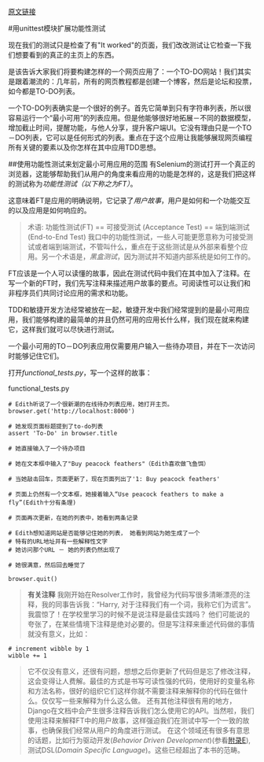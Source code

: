 [原文链接](http://chimera.labs.oreilly.com/books/1234000000754/ch02.html)

#用unittest模块扩展功能性测试

现在我们的测试只是检查了有"It worked"的页面，我们改改测试让它检查一下我们想要看到的真正的主页上的东西。

是该告诉大家我们将要构建怎样的一个网页应用了：一个TO-DO网站！我们其实是跟着潮流的：几年前，所有的网页教程都是创建一个博客，然后是论坛和投票，如今都是TO-DO列表。

一个TO-DO列表确实是一个很好的例子。首先它简单到只有字符串列表，所以很容易运行一个“最小可用”的列表应用。但是他能够很好地拓展－不同的数据模型，增加截止时间，提醒功能，与他人分享，提升客户端UI。它没有理由只是一个TO－DO列表，它可以是任何形式的列表。重点在于这个应用让我能够展现网页编程所有关键的要素以及你怎样在其中应用TDD思想。

##使用功能性测试来划定最小可用应用的范围
有Selenium的测试打开一个真正的浏览器，这能够帮助我们从用户的角度来看应用的功能是怎样的，这是我们把这样的测试称为*功能性测试（以下称之为FT）*。

这意味着FT是应用的明确说明，它记录了*用户故事*，用户是如何和一个功能交互的以及应用是如何响应的。

> 术语: 功能性测试(FT) == 可接受测试 (Acceptance Test) == 端到端测试 (End-to-End Test)
> 我口中的功能性测试，一些人可能更愿意称为可接受测试或者端到端测试，不管叫什么，重点在于这些测试是从外部来看整个应用。另一个术语是，*黑盒测试*，因为测试并不知道内部系统是如何工作的。

FT应该是一个人可以读懂的故事，因此在测试代码中我们在其中加入了注释。在写一个新的FT时，我们先写注释来描述用户故事的要点。可阅读性可以让我们和非程序员们共同讨论应用的需求和功能。

TDD和敏捷开发方法经常被放在一起，敏捷开发中我们经常提到的是最小可用应用，我们能够构建的最简单的并且仍然可用的应用长什么样，我们现在就来构建它，这样我们就可以尽快进行测试。

一个最小可用的TO－DO列表应用仅需要用户输入一些待办项目，并在下一次访问时能够记住它们。

打开*functional_tests.py*，写一个这样的故事：

functional_tests.py

	# Edith听说了一个很新潮的在线待办列表应用，她打开主页。
	browser.get('http://localhost:8000')

	# 她发现页面标题提到了to-do列表
	assert 'To-Do' in browser.title

	# 她直接输入了一个待办项目

	# 她在文本框中输入了"Buy peacock feathers"（Edith喜欢做飞鱼饵）

	# 当她敲击回车，页面更新了，现在页面列出了'1: Buy peacock feathers'

	# 页面上仍然有一个文本框，她接着输入“Use peacock feathers to make a fly”(Edith十分有条理)

	# 页面再次更新，在她的列表中，她看到两条记录

	# Edith想知道网站是否能够记住她的列表， 她看到网站为她生成了一个
	# 特有的URL地址并有一些解释性文字
	# 她访问那个URL － 她的列表仍然出现了

	# 她很满意，然后回去睡觉了

	browser.quit()

> **有关注释**
> 我刚开始在Resolver工作时，我曾经为代码写很多清晰漂亮的注释，我的同事告诉我：“Harry, 对于注释我们有一个词，我称它们为谎言”。我震惊了！在学校里学习的时候不是说注释是最佳实践吗？
> 他们可能说的夸张了，在某些情境下注释是绝对必要的。但是写注释来重述代码做的事情就没有意义，比如：
	
	# increment wibble by 1
	wibble += 1
> 它不仅没有意义，还很有问题，想想之后你更新了代码但是忘了修改注释，这会变得让人费解。最佳的方式是书写可读性强的代码，使用好的变量名称和方法名称，很好的组织它们这样你就不需要注释来解释你的代码在做什么。仅仅写一些来解释为什么这么做。
> 还有其他注释很有用的地方，Django在文档中会产生很多注释告诉我们怎么使用它的API。当然啦，我们使用注释来解释FT中的用户故事，这样强迫我们在测试中写一个一致的故事，也确保我们经常从用户的角度进行测试。
> 在这个领域还有很多有意思的话题，比如行为驱动开发(*Behavior Driven Development*)(参看[附录E](http://chimera.labs.oreilly.com/books/1234000000754/ape.html)), 测试DSL(*Domain Specific Language*)。这些已经超出了本书的范畴。
